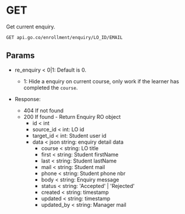 GET
====

Get current enquiry.

    GET api.go.co/enrollment/enquiry/LO_ID/EMAIL

## Params

- re_enquiry < 0|1: Default is 0.
    - 1: Hide a enquiry on current course, only work if the learner has completed the `course`.

- Response:
    - 404 If not found
    - 200 If found - Return Enquiry RO object
        - id < int
        - source_id < int: LO id
        - target_id < int: Student user id
        - data      < json string: enquiry detail data
            - course    < string: LO title
            - first     < string: Student firstName
            - last      < string: Student lastName
            - mail      < string: Student mail
            - phone     < string: Student phone nbr
            - body      < string: Enquiry message
            - status    < string: 'Accepted' | 'Rejected'
            - created   < string: timestamp
            - updated   < string: timestamp
            - updated_by < string: Manager mail

